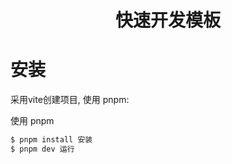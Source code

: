 <h1 align="center">
   <b>
        快速开发模板
    </b>
</h1>

# 安装

采用vite创建项目,  使用 pnpm:

使用 pnpm
```bash
$ pnpm install 安装
$ pnpm dev 运行
```
